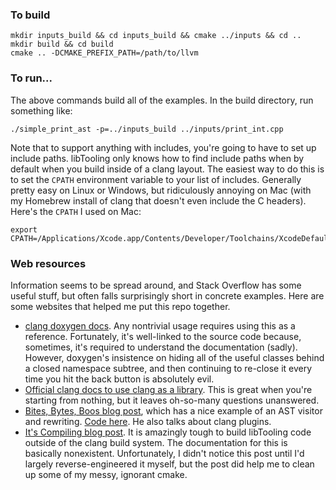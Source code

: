 ### To build
    mkdir inputs_build && cd inputs_build && cmake ../inputs && cd ..
    mkdir build && cd build
    cmake .. -DCMAKE_PREFIX_PATH=/path/to/llvm

### To run...
The above commands build all of the examples.  In the build directory, run something like:

    ./simple_print_ast -p=../inputs_build ../inputs/print_int.cpp

Note that to support anything with includes, you're going to have to set up include paths.  libTooling only knows how to find include paths when by default when you build inside of a clang layout.  The easiest way to do this is to set the `CPATH` environment variable to your list of includes.  Generally pretty easy on Linux or Windows, but ridiculously annoying on Mac (with my Homebrew install of clang that doesn't even include the C headers).  Here's the `CPATH` I used on Mac:

````
export CPATH=/Applications/Xcode.app/Contents/Developer/Toolchains/XcodeDefault.xctoolchain/usr/include/c++/v1:/Applications/Xcode.app/Contents/Developer/Toolchains/XcodeDefault.xctoolchain/usr/lib/clang/8.1.0/include:/Applications/Xcode.app/Contents/Developer/Platforms/MacOSX.platform/Developer/SDKs/MacOSX10.12.sdk/usr/include
````

### Web resources
Information seems to be spread around, and Stack Overflow has some useful stuff, but often falls surprisingly short in concrete examples.  Here are some websites that helped me put this repo together.
* [clang doxygen docs](https://clang.llvm.org/doxygen/index.html).  Any nontrivial usage requires using this as a reference.  Fortunately, it's well-linked to the source code because, sometimes, it's required to understand the documentation (sadly). However, doxygen's insistence on hiding all of the useful classes behind a closed namespace subtree, and then continuing to re-close it every time you hit the back button is absolutely evil.
* [Official clang docs to use clang as a library](http://clang.llvm.org/docs/index.html#using-clang-as-a-library).  This is great when you're starting from nothing, but it leaves oh-so-many questions unanswered.
* [Bites, Bytes, Boos blog post](https://kevinaboos.wordpress.com/2013/07/23/clang-tutorial-part-ii-libtooling-example/), which has a nice example of an AST visitor and rewriting.  [Code here](https://github.com/kevinaboos/LibToolingExample).  He also talks about clang plugins.
* [It's Compiling blog post](https://heejune.me/2016/08/17/build-your-own-clang-example-outside-of-the-llvm-source-tree/
).  It is amazingly tough to build libTooling code outside of the clang build system.  The documentation for this is basically nonexistent.  Unfortunately, I didn't notice this post until I'd largely reverse-engineered it myself, but the post did help me to clean up some of my messy, ignorant cmake.
